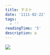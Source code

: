 ```yaml
---
title: テスト
date: '1111-02-22'
tags:
  - ''
readingTime: '5'
description: a
---
```

<img src="/dgh.png">
